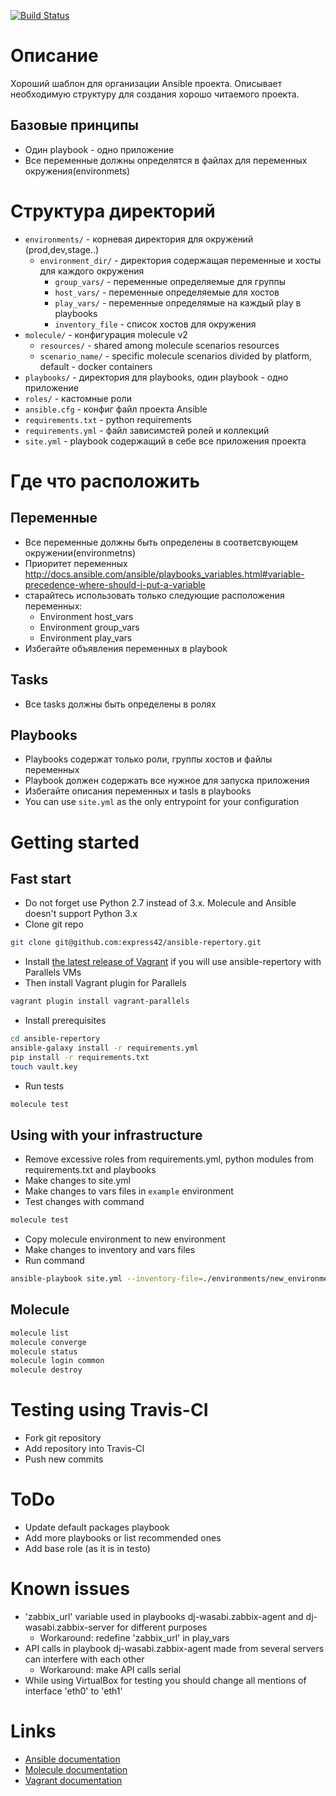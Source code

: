 [![Build Status](https://travis-ci.org/express42/ansible-repertory.svg?branch=master)](https://travis-ci.org/express42/ansible-repertory)

# Описание
Хороший шаблон для организации Ansible проекта. Описывает необходимую структуру для создания хорошо читаемого проекта.

## Базовые принципы
* Один playbook - одно приложение
* Все переменные должны определятся в файлах для переменных окружения(environmets) 

# Структура директорий

* `environments/` - корневая директория для окружений (prod,dev,stage..)
  * `environment_dir/` - директория содержащая переменные и хосты для каждого окружения
    * `group_vars/` - переменные определяемые для группы
    * `host_vars/` - переменные определяемые для хостов
    * `play_vars/` - переменные определямые на каждый play в playbooks
    * `inventory_file` - список хостов для окружения
* `molecule/` - конфигурация molecule v2
  * `resources/` - shared among molecule scenarios resources
  * `scenario_name/` - specific molecule scenarios divided by platform, default - docker containers
* `playbooks/` - директория для playbooks, один playbook - одно приложение
* `roles/` - кастомные роли
* `ansible.cfg` - конфиг файл проекта Ansible
* `requirements.txt` - python requirements
* `requirements.yml` - файл зависимстей ролей и коллекций
* `site.yml` - playbook содержащий в себе все приложения проекта

# Где что расположить

## Переменные
* Все переменные должны быть определены в соответсвующем окружении(environmetns)
* Приоритет переменных http://docs.ansible.com/ansible/playbooks_variables.html#variable-precedence-where-should-i-put-a-variable
* старайтесь использовать только следующие расположения переменных:
  * Environment host_vars
  * Environment group_vars
  * Environment play_vars
* Избегайте объявления переменных в playbook

## Tasks
* Все tasks должны быть определены в ролях

## Playbooks
* Playbooks содержат только роли, группы хостов и файлы переменных
* Playbook должен содержать все нужное для запуска приложения
* Избегайте описания переменных и tasls в playbooks
* You can use `site.yml` as the only entrypoint for your configuration

# Getting started

## Fast start
* Do not forget use Python 2.7 instead of 3.x. Molecule and Ansible doesn't support Python 3.x
* Clone git repo
```sh
git clone git@github.com:express42/ansible-repertory.git
``` 
* Install [the latest release of Vagrant][Vagrant] if you will use ansible-repertory with Parallels VMs
* Then install Vagrant plugin for Parallels
```sh
vagrant plugin install vagrant-parallels
```
* Install prerequisites
```sh
cd ansible-repertory
ansible-galaxy install -r requirements.yml
pip install -r requirements.txt
touch vault.key
```
* Run tests
```sh
molecule test
```

## Using with your infrastructure
* Remove excessive roles from requirements.yml, python modules from requirements.txt and playbooks
* Make changes to site.yml
* Make changes to vars files in `example` environment
* Test changes with command
```sh
molecule test
```
* Copy molecule environment to new environment
* Make changes to inventory and vars files
* Run command
```sh
ansible-playbook site.yml --inventory-file=./environments/new_environment/inventory
```
## Molecule

```sh
molecule list
molecule converge
molecule status
molecule login common
molecule destroy
```

# Testing using Travis-CI
* Fork git repository
* Add repository into Travis-CI
* Push new commits

# ToDo
* Update default packages playbook
* Add more playbooks or list recommended ones
* Add base role (as it is in testo)

# Known issues
* 'zabbix_url' variable used in playbooks dj-wasabi.zabbix-agent and dj-wasabi.zabbix-server for different purposes
  * Workaround: redefine 'zabbix_url' in play_vars
* API calls in playbook dj-wasabi.zabbix-agent made from several servers can interfere with each other
  * Workaround: make API calls serial
* While using VirtualBox for testing you should change all mentions of interface 'eth0' to 'eth1'

# Links
* [Ansible documentation](https://docs.ansible.com/ansible/index.html "Ansible documentation")
* [Molecule documentation](https://molecule.readthedocs.io/en/master/ "Molecule documentation")
* [Vagrant documentation](https://www.vagrantup.com/docs/ "Vagrant documentation")

[Vagrant]: https://www.vagrantup.com/downloads.html "Vagrant"
